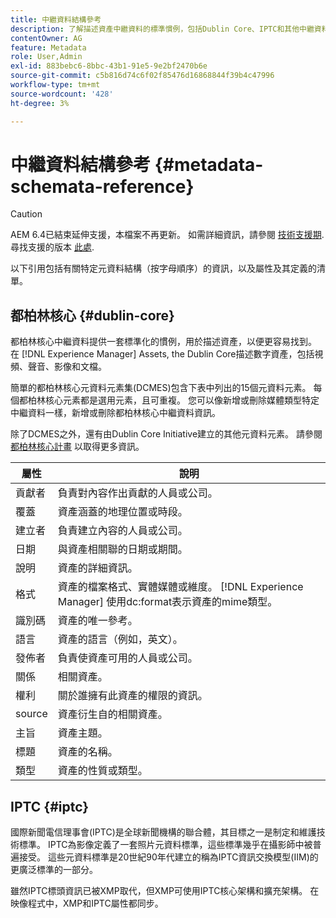 ```yaml
---
title: 中繼資料結構參考
description: 了解描述資產中繼資料的標準慣例，包括Dublin Core、IPTC和其他中繼資料結構。
contentOwner: AG
feature: Metadata
role: User,Admin
exl-id: 883bebc6-8bbc-43b1-91e5-9e2bf2470b6e
source-git-commit: c5b816d74c6f02f85476d16868844f39b4c47996
workflow-type: tm+mt
source-wordcount: '428'
ht-degree: 3%

---
```


# 中繼資料結構參考 {#metadata-schemata-reference}

>[!CAUTION]
>
>AEM 6.4已結束延伸支援，本檔案不再更新。 如需詳細資訊，請參閱 [技術支援期](https://helpx.adobe.com//tw/support/programs/eol-matrix.html). 尋找支援的版本 [此處](https://experienceleague.adobe.com/docs/).

以下引用包括有關特定元資料結構（按字母順序）的資訊，以及屬性及其定義的清單。

## 都柏林核心 {#dublin-core}

都柏林核心中繼資料提供一套標準化的慣例，用於描述資產，以便更容易找到。 在 [!DNL Experience Manager] Assets, the Dublin Core描述數字資產，包括視頻、聲音、影像和文檔。

簡單的都柏林核心元資料元素集(DCMES)包含下表中列出的15個元資料元素。 每個都柏林核心元素都是選用元素，且可重複。 您可以像新增或刪除媒體類型特定中繼資料一樣，新增或刪除都柏林核心中繼資料資訊。

除了DCMES之外，還有由Dublin Core Initiative建立的其他元資料元素。 請參閱 [都柏林核心計畫](https://dublincore.org/) 以取得更多資訊。

| 屬性 | 說明 |
|---|---|
| 貢獻者 | 負責對內容作出貢獻的人員或公司。 |
| 覆蓋 | 資產涵蓋的地理位置或時段。 |
| 建立者 | 負責建立內容的人員或公司。 |
| 日期 | 與資產相關聯的日期或期間。 |
| 說明 | 資產的詳細資訊。 |
| 格式 | 資產的檔案格式、實體媒體或維度。 [!DNL Experience Manager] 使用dc:format表示資產的mime類型。 |
| 識別碼 | 資產的唯一參考。 |
| 語言 | 資產的語言（例如，英文）。 |
| 發佈者 | 負責使資產可用的人員或公司。 |
| 關係 | 相關資產。 |
| 權利 | 關於誰擁有此資產的權限的資訊。 |
| source | 資產衍生自的相關資產。 |
| 主旨 | 資產主題。 |
| 標題 | 資產的名稱。 |
| 類型 | 資產的性質或類型。 |

## IPTC {#iptc}

國際新聞電信理事會(IPTC)是全球新聞機構的聯合體，其目標之一是制定和維護技術標準。 IPTC為影像定義了一套照片元資料標準，這些標準幾乎在攝影師中被普遍接受。 這些元資料標準是20世紀90年代建立的稱為IPTC資訊交換模型(IIM)的更廣泛標準的一部分。

雖然IPTC標頭資訊已被XMP取代，但XMP可使用IPTC核心架構和擴充架構。 在映像程式中，XMP和IPTC屬性都同步。
